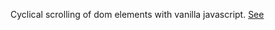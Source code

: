 Cyclical scrolling of dom elements with vanilla javascript.
[See](https://i-ght.github.io/cyclical_scrolling/codex.html)
